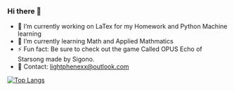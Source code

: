 ### Hi there 👋


- 🔭 I’m currently working on LaTex for my Homework and Python Machine learning
- 🌱 I’m currently learning Math and Applied Mathmatics
- ⚡ Fun fact: Be sure to check out the game Called OPUS Echo of Starsong made by Sigono.
- 💬 Contact: lightphenexx@outlook.com

[![Top Langs](https://github-readme-stats.vercel.app/api/top-langs/?username=OPUS-Lightphenexx&exclude_repo=github-readme-stats,anuraghazra.github.io)](https://github.com/anuraghazra/github-readme-stats)

